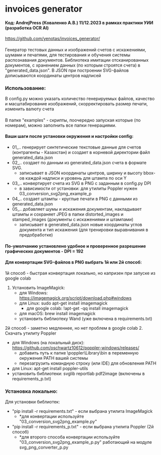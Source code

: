 # invoices generator
#### Код: AndrejPress (Коваленко А.В.) 11/12.2023 в рамках практики УИИ (разработка OCR AI)
https://github.com/yenotas/invoices_generator/
####
Генератор тестовых данных и изображений счетов с искажениями, шумами и печатями, 
для тестирования и обучения системы распознавания документов. 
Библиотека имитации отсканированных документов, с хранением данных 
(по которым строятся счета) в "generated_data.json". 
В JSON при построении SVG-файлов дописываются координаты центров надписей
### Использование:
В config.py можно указать количество генерируемых файлов, качество и масштабирование 
изображений, скорректировать размер печати, изменить валюту счета
####
В папке "examples" - скрипты, поочередно запуская которые (по номерам),
можно заполнить все папки генерациями. 
#### Ваши шаги после установки окружения и настройки config:

  - 01_.. генерирует синтетические текстовые данные для счетов (контрагенты - Казахстан)
  и создает в корневой директории файл generated_data.json
  - 02_.. создает по данным из generated_data.json счета в формате SVG.
    + записывает в JSON координаты центров, ширину и высоту bbox-ов каждой надписи и уровень для штампа по оси Y
  - 03_.. конвертирует счета из SVG в PNG с заданным в config.py DPI
    + в зависимости от установки: для утилиты Poppler нужен 03_conversion_svg2png_example_p
  - 04_.. создает штампы - круглые печати в PNG с данными из generated_data.json
  - 05_.. добавляет шумы и искажения документам, накладывает штампы и сохраняет JPEG в папки distorted_images и stamped_images (документы с искажениями и штампами)
    + записывает в generated_data.json новые координаты углов документа и тип искажения (для тренировки выравнивания в предобработке) 
  
#### По-умолчанию установлено удобное и проверенное разрешение графических документов - DPI = 192

####  Для конвертации SVG-файлов в PNG выбрать 1й или 2й способ:
1й способ - быстрая конвертация локально, но капризен при запуске из google colab
1. Установить ImageMagick:
   + для Windows: https://imagemagick.org/script/download.php#windows
   + для Linux: sudo apt-get install imagemagick 
     +   для google colab: !apt-get -qq install imagemagick
   + для macOS: brew install imagemagick
   + установить библиотеку Wand (уже включена в requirements.txt)
    
2й способ - заметно медленнее, но нет проблем в google colab
2. Скачать утилиту Poppler 
   + для Windows (на локальный диск): https://github.com/oschwartz10612/poppler-windows/releases/
     + добавить путь к папке \poppler\Library\bin в переменную окружения PATH вашей системы
     + перезагрузить командную строку (или IDE) для обновления PATH
   + для Linux: apt-get install poppler-utils
   + установить библиотеки: svglib reportlab pdf2image (включены в requirements_p.txt)

### Установка локально:
Для установки библиотек:
+ "pip install -r requirements.txt" - если выбрана утилита ImageMagick
  + *для конвертации используйте "03_conversion_svg2png_example.py"
+ "pip install -r requirements_p.txt" - если выбрана утилита Poppler (2й способ)
  * *для второго способа конвертации используйте "03_conversion_svg2png_example_p.py"
  работающий на модуле svg_png_converter_p.py



